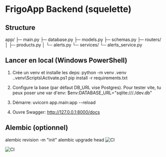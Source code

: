 
# FrigoApp Backend (squelette)

## Structure
app/
├─ main.py
├─ database.py
├─ models.py
├─ schemas.py
├─ routers/
│  ├─ products.py
│  └─ alerts.py
└─ services/
   └─ alerts_service.py

## Lancer en local (Windows PowerShell)
1) Crée un venv et installe les deps:
   python -m venv .venv
   .\.venv\Scripts\Activate.ps1
   pip install -r requirements.txt

2) Configure la base (par défaut DB_URL vise Postgres). Pour tester vite, tu peux poser une var d'env:
   $env:DATABASE_URL="sqlite:///./dev.db"

3) Démarre:
   uvicorn app.main:app --reload

4) Ouvre Swagger:
   http://127.0.0.1:8000/docs

## Alembic (optionnel)
   alembic revision -m "init"
   alembic upgrade head
![CI](https://github.com/300869/frigoapp-backen-phase3/actions/workflows/ci.yml/badge.svg)

![CI](https://github.com/300869/frigoapp-backen-phase3/actions/workflows/ci.yml/badge.svg)
